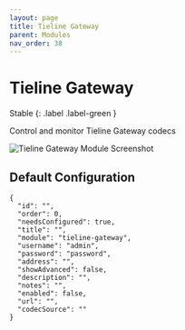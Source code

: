 ```yaml
---
layout: page
title: Tieline Gateway
parent: Modules
nav_order: 38
---
```


# Tieline Gateway

Stable
{: .label .label-green }

Control and monitor Tieline Gateway codecs

![Tieline Gateway Module Screenshot](/bug/assets/images/screenshots/module-tieline-gateway.png)

## Default Configuration

```
{
  "id": "",
  "order": 0,
  "needsConfigured": true,
  "title": "",
  "module": "tieline-gateway",
  "username": "admin",
  "password": "password",
  "address": "",
  "showAdvanced": false,
  "description": "",
  "notes": "",
  "enabled": false,
  "url": "",
  "codecSource": ""
}
```
